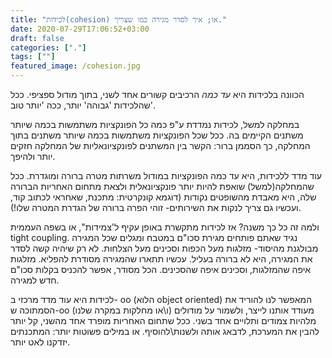 ```yaml
---
title: "לכידות(cohesion) או; איך לסדר מגירה כמו שצריך."
date: 2020-07-29T17:06:52+03:00
draft: false
categories: ["."]
tags: [""]
featured_image: /cohesion.jpg
---
```


הכוונה בלכידות היא *עד כמה* הרכיבים קשורים אחד לשני, בתוך מודול ספציפי. ככל שהלכידות 'גבוהה' יותר, ככה 'יותר טוב'.

במחלקה למשל, לכידות נמדדת ע"פ כמה כל הפונקציות משתמשות בכמה שיותר משתנים הקיימים בה. ככל שכל הפונקציות משתמשות בכמה שיותר משתנים בתוך המחלקה, כך הסממן ברור: הקשר בין המשתנים לפונקציונאליות של המחלקה חזקים יותר ולהיפך.

עוד מדד ללכידות, היא עד כמה הפונקציות במודול משרתות מטרה ברורה ומוגדרת. ככל שהמחלקה(למשל) שואפת להיות יותר פונקציונאלית ולצאת מתחום האחריות הברורה שלה, היא מאבדת מהשופטים נקודות (דוגמא קונקרטית: מתכנת, שאחראי לכתוב קוד, ועכשיו גם צריך לנקות את השירותים- זוהי הפרה ברורה של הגדרת המטרה שלו!).

ולמה זה כל כך משנה? אז לכידות מתקשרת באופן עקיף ל'צמידות", או בשפה העממית tight coupling. נגיד שאתם פותחים מגירת סכו"ם במטבח ומגלים שכל המגירה מבולגנת מהיסוד- מזלגות מעל הכפות וסכינים מעל הצלחות. לא רק שיהיה קשה לסדר את המגירה, היא לא ברורה בעליל. עכשיו תתארו שהמגירה מסודרת להפליא. מזלגות איפה שהמזלגות, וסכינים איפה שהסכינים. הכל מסודר, אפשר להכניס בקלות סכו"ם חדש למגירה.

לכידות היא עוד מדד מרכזי ב- oo (הלוא object oriented) המאפשר לנו להוריד את הסמתוכה ש-oo מעודד אותנו לייצר, ולשמור על מודולים (ו\או מחלקות במקרה שלנו) מלהיות צמודים ותלויים אחד בשני. ככל שתחום האחריות מופרד אחד מהשני, קל יותר להבין את המערכת, לדבאג אותה ולשנות\להוסיף. או במילים פשוטות יותר: המתכנתים יזדקנו לאט יותר.
